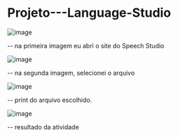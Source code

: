 # Projeto---Language-Studio

![image](https://github.com/nathan-duarte/Projeto---Language-Studio/assets/70297725/afe245fe-32af-4ad2-8449-7ff57ebfdf70)

 -- na primeira imagem eu abri o site do Speech Studio

 ![image](https://github.com/nathan-duarte/Projeto---Language-Studio/assets/70297725/d7f4af39-1d2d-496b-a8f0-1f047e05bd28)

 -- na segunda imagem, selecionei o arquivo

![image](https://github.com/nathan-duarte/Projeto---Language-Studio/assets/70297725/ff8ff5d8-2efd-4d16-8e4b-34035322eb7a)

-- print do arquivo escolhido.

![image](https://github.com/nathan-duarte/Projeto---Language-Studio/assets/70297725/804b38f7-42e0-4278-bba9-dbf65ac55b5a)

-- resultado da atividade

 

